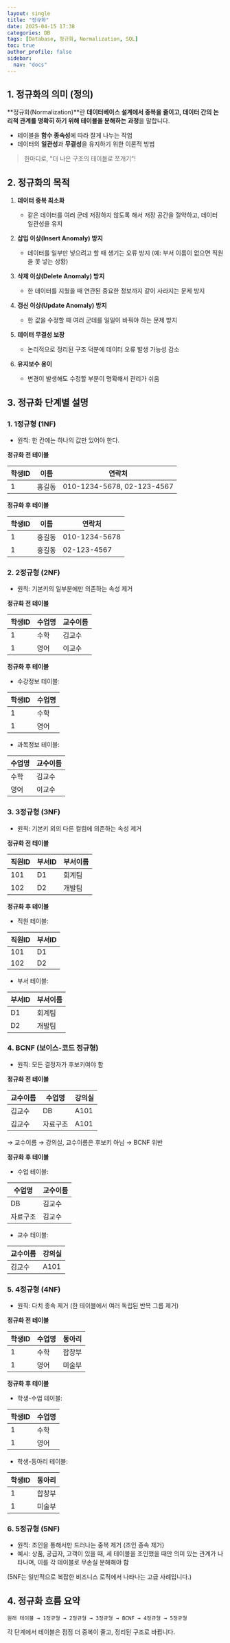```yaml
---
layout: single
title: "정규화"
date: 2025-04-15 17:38
categories: DB
tags: [Database, 정규화, Normalization, SQL]
toc: true
author_profile: false
sidebar:
  nav: "docs"
---
```


## 1. 정규화의 의미 (정의)

**정규화(Normalization)**란
**데이터베이스 설계에서 중복을 줄이고, 데이터 간의 논리적 관계를 명확히 하기 위해 테이블을 분해하는 과정**을 말합니다.

- 테이블을 **함수 종속성**에 따라 잘게 나누는 작업
- 데이터의 **일관성**과 **무결성**을 유지하기 위한 이론적 방법

> 한마디로, "더 나은 구조의 테이블로 쪼개기"!

## 2. 정규화의 목적

1. **데이터 중복 최소화**

   - 같은 데이터를 여러 군데 저장하지 않도록 해서 저장 공간을 절약하고, 데이터 일관성을 유지

2. **삽입 이상(Insert Anomaly) 방지**

   - 데이터를 일부만 넣으려고 할 때 생기는 오류 방지 (예: 부서 이름이 없으면 직원을 못 넣는 상황)

3. **삭제 이상(Delete Anomaly) 방지**

   - 한 데이터를 지웠을 때 연관된 중요한 정보까지 같이 사라지는 문제 방지

4. **갱신 이상(Update Anomaly) 방지**

   - 한 값을 수정할 때 여러 군데를 일일이 바꿔야 하는 문제 방지

5. **데이터 무결성 보장**

   - 논리적으로 정리된 구조 덕분에 데이터 오류 발생 가능성 감소

6. **유지보수 용이**
   - 변경이 발생해도 수정할 부분이 명확해서 관리가 쉬움

## 3. 정규화 단계별 설명

### 1. 1정규형 (1NF)

- 원칙: 한 칸에는 하나의 값만 있어야 한다.

**정규화 전 테이블**

| 학생ID | 이름   | 연락처                     |
| ------ | ------ | -------------------------- |
| 1      | 홍길동 | 010-1234-5678, 02-123-4567 |

**정규화 후 테이블**

| 학생ID | 이름   | 연락처        |
| ------ | ------ | ------------- |
| 1      | 홍길동 | 010-1234-5678 |
| 1      | 홍길동 | 02-123-4567   |

### 2. 2정규형 (2NF)

- 원칙: 기본키의 일부분에만 의존하는 속성 제거

**정규화 전 테이블**

| 학생ID | 수업명 | 교수이름 |
| ------ | ------ | -------- |
| 1      | 수학   | 김교수   |
| 1      | 영어   | 이교수   |

**정규화 후 테이블**

- 수강정보 테이블:

| 학생ID | 수업명 |
| ------ | ------ |
| 1      | 수학   |
| 1      | 영어   |

- 과목정보 테이블:

| 수업명 | 교수이름 |
| ------ | -------- |
| 수학   | 김교수   |
| 영어   | 이교수   |

### 3. 3정규형 (3NF)

- 원칙: 기본키 외의 다른 컬럼에 의존하는 속성 제거

**정규화 전 테이블**

| 직원ID | 부서ID | 부서이름 |
| ------ | ------ | -------- |
| 101    | D1     | 회계팀   |
| 102    | D2     | 개발팀   |

**정규화 후 테이블**

- 직원 테이블:

| 직원ID | 부서ID |
| ------ | ------ |
| 101    | D1     |
| 102    | D2     |

- 부서 테이블:

| 부서ID | 부서이름 |
| ------ | -------- |
| D1     | 회계팀   |
| D2     | 개발팀   |

### 4. BCNF (보이스-코드 정규형)

- 원칙: 모든 결정자가 후보키여야 함

**정규화 전 테이블**

| 교수이름 | 수업명   | 강의실 |
| -------- | -------- | ------ |
| 김교수   | DB       | A101   |
| 김교수   | 자료구조 | A101   |

→ 교수이름 → 강의실, 교수이름은 후보키 아님 → BCNF 위반

**정규화 후 테이블**

- 수업 테이블:

| 수업명   | 교수이름 |
| -------- | -------- |
| DB       | 김교수   |
| 자료구조 | 김교수   |

- 교수 테이블:

| 교수이름 | 강의실 |
| -------- | ------ |
| 김교수   | A101   |

### 5. 4정규형 (4NF)

- 원칙: 다치 종속 제거 (한 테이블에서 여러 독립된 반복 그룹 제거)

**정규화 전 테이블**

| 학생ID | 수업명 | 동아리 |
| ------ | ------ | ------ |
| 1      | 수학   | 합창부 |
| 1      | 영어   | 미술부 |

**정규화 후 테이블**

- 학생-수업 테이블:

| 학생ID | 수업명 |
| ------ | ------ |
| 1      | 수학   |
| 1      | 영어   |

- 학생-동아리 테이블:

| 학생ID | 동아리 |
| ------ | ------ |
| 1      | 합창부 |
| 1      | 미술부 |

### 6. 5정규형 (5NF)

- 원칙: 조인을 통해서만 드러나는 중복 제거 (조인 종속 제거)
- 예시: 상품, 공급자, 고객이 있을 때, 세 테이블을 조인했을 때만 의미 있는 관계가 나타나며, 이를 각 테이블로 무손실 분해해야 함

(5NF는 일반적으로 복잡한 비즈니스 로직에서 나타나는 고급 사례입니다.)

## 4. 정규화 흐름 요약

```
원래 테이블 → 1정규형 → 2정규형 → 3정규형 → BCNF → 4정규형 → 5정규형
```

각 단계에서 테이블은 점점 더 중복이 줄고, 정리된 구조로 바뀝니다.
